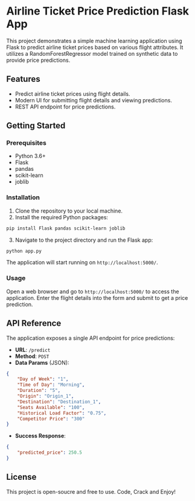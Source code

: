 
# Airline Ticket Price Prediction Flask App

This project demonstrates a simple machine learning application using Flask to predict airline ticket prices based on various flight attributes. It utilizes a RandomForestRegressor model trained on synthetic data to provide price predictions.

## Features

- Predict airline ticket prices using flight details.
- Modern UI for submitting flight details and viewing predictions.
- REST API endpoint for price predictions.

## Getting Started

### Prerequisites

- Python 3.6+
- Flask
- pandas
- scikit-learn
- joblib

### Installation

1. Clone the repository to your local machine.
2. Install the required Python packages:

```bash
pip install Flask pandas scikit-learn joblib
```

3. Navigate to the project directory and run the Flask app:

```bash
python app.py
```

The application will start running on `http://localhost:5000/`.

### Usage

Open a web browser and go to `http://localhost:5000/` to access the application. Enter the flight details into the form and submit to get a price prediction.

## API Reference

The application exposes a single API endpoint for price predictions:

- **URL**: `/predict`
- **Method**: `POST`
- **Data Params** (JSON):

```json
{
    "Day of Week": "1",
    "Time of Day": "Morning",
    "Duration": "5",
    "Origin": "Origin_1",
    "Destination": "Destination_1",
    "Seats Available": "100",
    "Historical Load Factor": "0.75",
    "Competitor Price": "300"
}
```

- **Success Response**:

```json
{
    "predicted_price": 250.5
}
```

## License

This project is open-soucre and free to use. Code, Crack and Enjoy!
